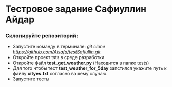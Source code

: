 # Тестровое задание Сафиуллин Айдар

### Склонируйте репозиторий:
* Запустите команду в терминале: 
*git clone https://github.com/Aisafa/testSafiullin.git*
* Откройте проект tsts в среде разработки
* Откройте файл **test_get_weather.py** (Находится в папке tests)
* Для того чтобы тест **test_weather_for_5day** запстился
укажите путь к файлу **cityes.txt** согласно вашему случаю.
* Запустите тесты